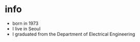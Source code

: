 # info 

- born in 1973
- I live in Seoul
- I graduated from the Department of Electrical Engineering